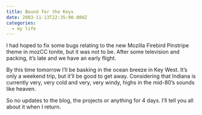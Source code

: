 ```yaml
---
title: Bound for the Keys
date: 2003-11-13T22:35:00.000Z
categories:
  - my life
---
```

I had hoped to fix some bugs relating to the new Mozilla Firebird Pinstripe theme in mozCC tonite, but it was not to be. After some television and packing, it’s late and we have an early flight.

By this time tomorrow I’ll be basking in the ocean breeze in Key West. It’s only a weekend trip, but it’ll be good to get away. Considering that Indiana is currently very, very cold and very, very windy, highs in the mid-80’s sounds like heaven.

So no updates to the blog, the projects or anything for 4 days. I’ll tell you all about it when I return.
